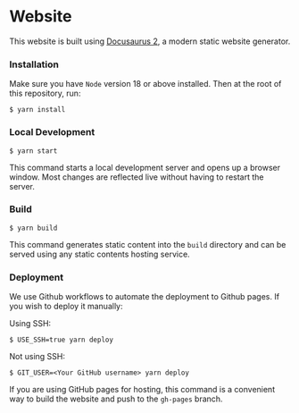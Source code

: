 # Website

This website is built using [Docusaurus 2](https://docusaurus.io/), a modern static website generator.

### Installation
Make sure you have `Node` version 18 or above installed. Then at the root of this repository, run: 

```
$ yarn install
```

### Local Development

```
$ yarn start
```

This command starts a local development server and opens up a browser window. Most changes are reflected live without having to restart the server.

### Build

```
$ yarn build
```

This command generates static content into the `build` directory and can be served using any static contents hosting service.

### Deployment

We use Github workflows to automate the deployment to Github pages. If you wish to deploy it manually:

Using SSH:

```
$ USE_SSH=true yarn deploy
```

Not using SSH:

```
$ GIT_USER=<Your GitHub username> yarn deploy
```

If you are using GitHub pages for hosting, this command is a convenient way to build the website and push to the `gh-pages` branch.